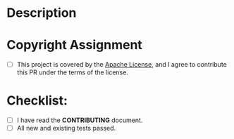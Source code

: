 <!--- Provide a general summary of your changes in the Title above -->
<!--- If you're unsure about anything in this checklist, don't hesitate to create a PR and ask. I'm happy to help! -->

# Description

<!--- Describe your changes in detail -->

# Copyright Assignment

- [ ] This project is covered by the [Apache License](https://github.com/unixorn/sourdough/blob/master/License.md), and I agree to contribute this PR under the terms of the license.

# Checklist:

<!--- Go over all the following points, and put an `x` in all the boxes that apply. -->
- [ ] I have read the **CONTRIBUTING** document.
- [ ] All new and existing tests passed.
